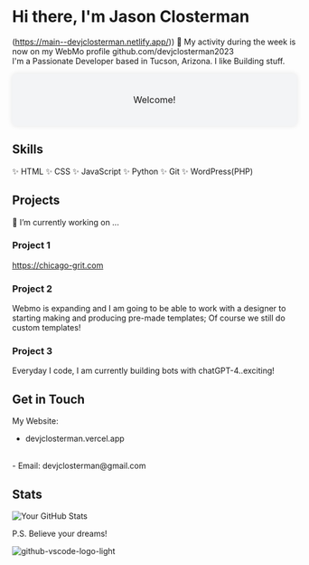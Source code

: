 
# Hi there, I'm Jason Closterman
(https://main--devjclosterman.netlify.app/)) 👋
My activity during the week is now on my WebMo profile github.com/devjclosterman2023
<br />
I'm a Passionate Developer based in Tucson, Arizona. I like Building stuff. 
<div style="background-color: #f3f4f6; padding: 20px; border-radius: 8px; box-shadow: 0 0 10px rgba(0, 0, 0, 0.1);">
  <p style="font-size: 16px; text-align: center;">Welcome!</p>
</div>

## Skills
✨ HTML
✨ CSS
✨ JavaScript
✨ Python
✨ Git
✨ WordPress(PHP)

## Projects 
🔭 I’m currently working on ...
### Project 1
https://chicago-grit.com

### Project 2
Webmo is expanding and I am going to be able to work with a designer to starting making and producing pre-made templates; Of course we still do custom templates!

### Project 3
Everyday I code, I am currently building bots with chatGPT-4..exciting!

## Get in Touch
My Website:
- devjclosterman.vercel.app
<br>
- Email: devjclosterman@gmail.com

## Stats
![Your GitHub Stats](https://github-readme-stats.vercel.app/api?username=devjclosterman&show_icons=true&theme=dark)

P.S. Believe your dreams!


<!--
**devjclosterman/devjclosterman** is a ✨ _special_ ✨ repository because its `README.md` (this file) appears on your GitHub profile.

Here are some ideas to get you started:

- 🔭 I’m currently working on ...

- 🌱 I’m currently learning ...
- 👯 I’m looking to collaborate on ...
- 🤔 I’m looking for help with ...
- 💬 Ask me about ...
- 📫 How to reach me: ...
- 😄 Pronouns: ...
- ⚡ Fun fact: ...
-->
![github-vscode-logo-light](https://github.com/devjclosterman/devjclosterman/assets/129931920/a7b6d6de-f229-4f12-8051-4d97f3fd4364)
